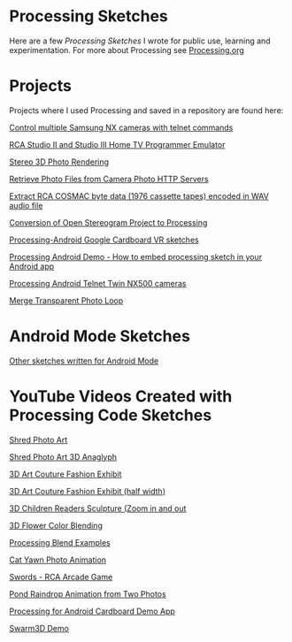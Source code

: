 # Processing Sketches
Here are a few _Processing Sketches_ I wrote for public use, learning and experimentation.
For more about Processing see [Processing.org](https://processing.org/)

# Projects
Projects where I used Processing and saved in a repository are found here:

[Control multiple Samsung NX cameras with telnet commands](https://github.com/ajavamind/Multi-NX-Camera-Control)

[RCA Studio II and Studio III Home TV Programmer Emulator](https://github.com/ajavamind/rca-studio2)

[Stereo 3D Photo Rendering](https://github.com/ajavamind/StereoRenderExample)

[Retrieve Photo Files from Camera Photo HTTP Servers](https://github.com/ajavamind/GetFiles)

[Extract RCA COSMAC byte data (1976 cassette tapes) encoded in WAV audio file](https://github.com/ajavamind/Extract-WAV-Data)

[Conversion of Open Stereogram Project to Processing](https://github.com/ajavamind/OpenStereogram)

[Processing-Android Google Cardboard VR sketches](https://github.com/ajavamind/Processing-Cardboard)

[Processing Android Demo - How to embed processing sketch in your Android app](https://github.com/ajavamind/ProcessingAndroidDemo)

[Processing Android Telnet Twin NX500 cameras](https://github.com/ajavamind/ProcessingAndroidTelnetTwinNX500)

[Merge Transparent Photo Loop](https://github.com/ajavamind/MergeTransparentPhotoLoop)

# Android Mode Sketches

[Other sketches written for Android Mode](https://github.com/ajavamind/processing-android)

# YouTube Videos Created with Processing Code Sketches

  
[Shred Photo Art](https://youtu.be/zT58Xq-SjjI)

[Shred Photo Art 3D Anaglyph](https://youtu.be/eS2jV-pJ1VI)

[3D Art Couture Fashion Exhibit](https://youtu.be/E1qOhr-95Xw)

[3D Art Couture Fashion Exhibit (half width)](https://youtu.be/v7Q8BkmMUdw)

[3D Children Readers Sculpture (Zoom in and out](https://youtu.be/5adfnIxg5yk)

[3D Flower Color Blending](https://youtu.be/yEtTXWjYyvc)

[Processing Blend Examples](https://youtu.be/cKkwaVFYCd4)

[Cat Yawn Photo Animation](https://youtu.be/tjVFPhWwpE0)

[Swords - RCA Arcade Game](https://youtu.be/xbSNnIyc1K4)

[Pond Raindrop Animation from Two Photos](https://youtu.be/biUsRet6-xI)

[Processing for Android Cardboard Demo App](https://youtu.be/zs7SNsNCpqA)

[Swarm3D Demo](https://youtu.be/90Q82x0HjRg)
 
